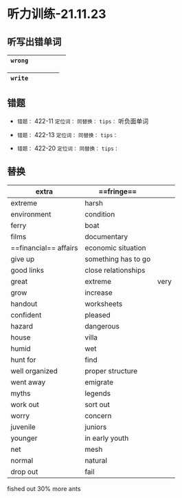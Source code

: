 # 听力训练-21.11.23

## 听写出错单词

| `wrong`    |        |                   |        |            |       |
| ---------- | ------ | ----------------- | ------ | ---------- | ----- |

| `write`   |            |                     |        |            |
| --------- | ---------- | ------------------- | ------ | ---------- |


## 错题

-   `错题：` 422-11
	`定位词：` 
	`同替换：`
	`tips：` 听负面单词

-   `错题：` 422-13
	`定位词：` 
	`同替换：`
	`tips：` 
	
-   `错题：` 422-20
	`定位词：` 
	`同替换：`
	`tips：` 


## 替换

| extra                 | ==fringe==          |      |
| --------------------- | ------------------- | ---- |
| extreme               | harsh               |      |
| environment           | condition           |      |
| ferry                 | boat                |      |
| films                 | documentary         |      |
| ==financial== affairs | economic situation  |      |
| give up               | something has to go |      |
| good links            | close relationships |      |
| great                 | extreme             | very |
| grow                  | increase            |      |
| handout               | worksheets          |      |
| confident             | pleased             |      |
| hazard                | dangerous           |      |
| house                 | villa               |      |
| humid                 | wet                 |      |
| hunt for              | find                |      |
| well organized        | proper structure    |      |
| went away             | emigrate            |      |
| myths                 | legends             |      |
| work out              | sort out            |      |
| worry                 | concern             |      |
| juvenile              | juniors             |      |
| younger               | in early youth      |      |
| net                   | mesh                |      |
| normal                | natural             |      |
| drop out              | fail                |      |

fished out 30% more ants